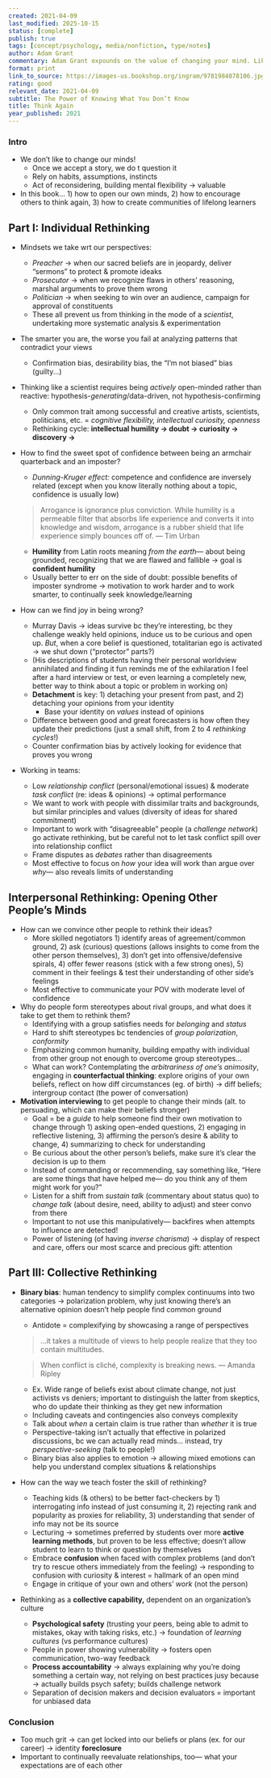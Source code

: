 ```yaml
---
created: 2021-04-09
last_modified: 2025-10-15
status: [complete]
publish: true
tags: [concept/psychology, media/nonfiction, type/notes]
author: Adam Grant
commentary: Adam Grant expounds on the value of changing your mind. Like so many popular psychology books, much of the bottom line of his message feels somewhat self-evident, but it’s always cool to see it within a new framework, in the context of the latest science and clever anecdotes. I’m sure I’ve got much to learn about understanding how much I have to learn.
format: print
link_to_source: https://images-us.bookshop.org/ingram/9781984878106.jpg?v=9369f997485d7e3ad6009916c5a45a30
rating: good
relevant_date: 2021-04-09
subtitle: The Power of Knowing What You Don’t Know
title: Think Again
year_published: 2021
---
```


### Intro

- We don’t like to change our minds!
    - Once we accept a story, we do t question it
    - Rely on habits, assumptions, instincts
    - Act of reconsidering, building mental flexibility → valuable
- In this book... 1) how to open our own minds, 2) how to encourage others to think again, 3) how to create communities of lifelong learners

## Part I: Individual Rethinking

- Mindsets we take wrt our perspectives:
    - *Preacher* → when our sacred beliefs are in jeopardy, deliver “sermons” to protect & promote ideaks
    - *Prosecutor* → when we recognize flaws in others’ reasoning, marshal arguments to prove them wrong
    - *Politician* → when seeking to win over an audience, campaign for approval of constituents
    - These all prevent us from thinking in the mode of a *scientist*, undertaking more systematic analysis & experimentation
- The smarter you are, the worse you fail at analyzing patterns that contradict your views
    - Confirmation bias, desirability bias, the “I’m not biased” bias (guilty...)
- Thinking like a scientist requires being *actively* open-minded rather than reactive: hypothesis-*generating*/data-driven, not hypothesis-confirming
    - Only common trait among successful and creative artists, scientists, politicians, etc. = *cognitive flexibility, intellectual curiosity, openness*
    - Rethinking cycle: **intellectual humility → doubt → curiosity → discovery →**
- How to find the sweet spot of confidence between being an armchair quarterback and an imposter?
    - *Dunning-Kruger effect:* competence and confidence are inversely related (except when you know literally nothing about a topic, confidence is usually low)

    > Arrogance is ignorance plus conviction. While humility is a permeable filter that absorbs life experience and converts it into knowledge and wisdom, arrogance is a rubber shield that life experience simply bounces off of.  — Tim Urban

    - **Humility** from Latin roots meaning *from the earth*— about being grounded, recognizing that we are flawed and fallible → goal is **confident humility**
    - Usually better to err on the side of doubt: possible benefits of imposter syndrome → motivation to work harder and to work smarter, to continually seek knowledge/learning
- How can we find joy in being wrong?
    - Murray Davis → ideas survive bc they’re interesting, bc they challenge weakly held opinions, induce us to be curious and open up. *But*, when a core belief is questioned, totalitarian ego is activated → we shut down (“protector” parts?)
    - (His descriptions of students having their personal worldview annihilated and finding it fun reminds me of the exhilaration I feel after a hard interview or test, or even learning a completely new, better way to think about a topic or problem in working on)
    - **Detachment** is key: 1) detaching your present from past, and 2) detaching your opinions from your identity
        - Base your identity on *values* instead of opinions
    - Difference between good and great forecasters is how often they update their predictions (just a small shift, from 2 to 4 *rethinking cycles*!)
    - Counter confirmation bias by actively looking for evidence that proves you wrong
- Working in teams:
    - Low *relationship conflict* (personal/emotional issues) & moderate *task conflict* (re: ideas & opinions) → optimal performance
    - We want to work with people with dissimilar traits and backgrounds, but similar principles and values (diversity of ideas for shared commitment)
    - Important to work with “disagreeable” people (a *challenge network*) go activate rethinking, but be careful not to let task conflict spill over into relationship conflict
    - Frame disputes as *debates* rather than disagreements
    - Most effective to focus on *how* your idea will work than argue over *why*— also reveals limits of understanding

## Interpersonal Rethinking: Opening Other People’s Minds

- How can we convince other people to rethink their ideas?
    - More skilled negotiators 1) identify areas of agreement/common ground, 2) ask (curious) questions (allows insights to come from the other person themselves), 3) don’t get into offensive/defensive spirals, 4) offer fewer reasons (stick with a few strong ones), 5) comment in their feelings & test their understanding of other side’s feelings
    - Most effective to communicate your POV with moderate level of confidence
- Why do people form stereotypes about rival groups, and what does it take to get them to rethink them?
    - Identifying with a group satisfies needs for *belonging* and *status*
    - Hard to shift stereotypes bc tendencies of *group polarization*, *conformity*
    - Emphasizing common humanity, building empathy with individual from other group not enough to overcome group stereotypes...
    - What can work? Contemplating the *arbitrariness of one’s animosity*, engaging in **counterfactual thinking**: explore origins of your own beliefs, reflect on how diff circumstances (eg. of birth) → diff beliefs; intergroup contact (the power of conversation)
- **Motivation interviewing** to get people to change their minds (alt. to persuading, which can make their beliefs stronger)
    - Goal = be a *guide* to help someone find their own motivation to change through 1) asking open-ended questions, 2) engaging in reflective listening, 3) affirming the person’s desire & ability to change, 4) summarizing to check for understanding
    - Be curious about the other person’s beliefs, make sure it’s clear the decision is up to them
    - Instead of commanding or recommending, say something like, “Here are some things that have helped me— do you think any of them might work for you?”
    - Listen for a shift from *sustain talk* (commentary about status quo) to *change talk* (about desire, need, ability to adjust) and steer convo from there
    - Important to not use this manipulatively— backfires when attempts to influence are detected!
    - Power of listening (of having *inverse charisma*) → display of respect and care, offers our most scarce and precious gift: attention

## Part III: Collective Rethinking

- **Binary bias**: human tendency to simplify complex continuums into two categories → polarization problem, why just knowing there’s an alternative opinion doesn’t help people find common ground
    - Antidote = complexifying by showcasing a range of perspectives

    > ...it takes a multitude of views to help people realize that they too contain multitudes.

    > When conflict is cliché, complexity is breaking news. — Amanda Ripley

    - Ex. Wide range of beliefs exist about climate change, not just activists vs deniers; important to distinguish the latter from skeptics, who do update their thinking as they get new information
    - Including caveats and contingencies also conveys complexity
    - Talk about *when* a certain claim is true rather than *whether* it is true
    - Perspective-taking isn’t actually that effective in polarized discussions, bc we can actually read minds... instead, try *perspective-seeking* (talk to people!)
    - Binary bias also applies to emotion → allowing mixed emotions can help you understand complex situations & relationships
- How can the way we teach foster the skill of rethinking?
    - Teaching kids (& others) to be better fact-checkers by 1) interrogating info instead of just consuming it, 2) rejecting rank and popularity as proxies for reliability, 3) understanding that sender of info may not be its source
    - Lecturing → sometimes preferred by students over more **active learning methods**, but proven to be less effective; doesn’t allow student to learn to think or question by themselves
    - Embrace **confusion** when faced with complex problems (and don’t try to rescue others immediately from the feeling) → responding to confusion with curiosity & interest = hallmark of an open mind
    - Engage in critique of your own and others’ *work* (not the person)
- Rethinking as a **collective capability,** dependent on an organization’s culture
    - **Psychological safety** (trusting your peers, being able to admit to mistakes, okay with taking risks,  etc.) → foundation of *learning cultures* (vs performance cultures)
    - People in power showing vulnerability → fosters open communication, two-way feedback
    - **Process accountability** → always explaining why you’re doing something a certain way, not relying on best practices jusy because → actually builds psych safety; builds challenge network
    - Separation of decision makers and decision evaluators = important for unbiased data

### Conclusion

- Too much grit → can get locked into our beliefs or plans (ex. for our career) → identity **foreclosure**
- Important to continually reevaluate relationships, too— what your expectations are of each other

